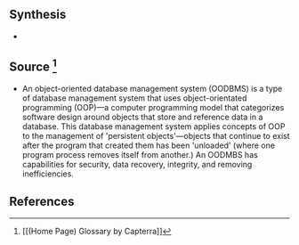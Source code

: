 ## Synthesis
- 
## Source [^1]
- An object-oriented database management system (OODBMS) is a type of database management system that uses object-orientated programming (OOP)—a computer programming model that categorizes software design around objects that store and reference data in a database. This database management system applies concepts of OOP to the management of 'persistent objects'—objects that continue to exist after the program that created them has been 'unloaded' (where one program process removes itself from another.) An OODMBS has capabilities for security, data recovery, integrity, and removing inefficiencies.
## References

[^1]: [[(Home Page) Glossary by Capterra]]